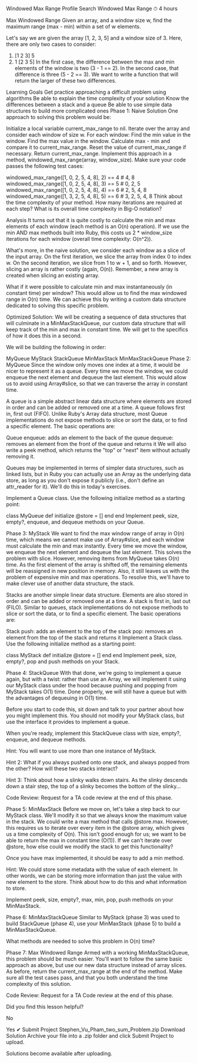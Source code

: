 
Windowed Max Range
Profile
Search
Windowed Max Range
⏱ 4 hours

Max Windowed Range
Given an array, and a window size w, find the maximum range (max - min) within a set of w elements.

Let's say we are given the array [1, 2, 3, 5] and a window size of 3. Here, there are only two cases to consider:

1. [1 2 3] 5
2. 1 [2 3 5]
In the first case, the difference between the max and min elements of the window is two (3 - 1 == 2). In the second case, that difference is three (5 - 2 == 3). We want to write a function that will return the larger of these two differences.

Learning Goals
Get practice approaching a difficult problem using algorithms
Be able to explain the time complexity of your solution
Know the differences between a stack and a queue
Be able to use simple data structures to build more complicated ones
Phase 1: Naive Solution
One approach to solving this problem would be:

Initialize a local variable current_max_range to nil.
Iterate over the array and consider each window of size w. For each window:
Find the min value in the window.
Find the max value in the window.
Calculate max - min and compare it to current_max_range. Reset the value of current_max_range if necessary.
Return current_max_range.
Implement this approach in a method, windowed_max_range(array, window_size). Make sure your code passes the following test cases:

windowed_max_range([1, 0, 2, 5, 4, 8], 2) == 4 # 4, 8
windowed_max_range([1, 0, 2, 5, 4, 8], 3) == 5 # 0, 2, 5
windowed_max_range([1, 0, 2, 5, 4, 8], 4) == 6 # 2, 5, 4, 8
windowed_max_range([1, 3, 2, 5, 4, 8], 5) == 6 # 3, 2, 5, 4, 8
Think about the time complexity of your method. How many iterations are required at each step? What is its overall time complexity in Big-O notation?

Analysis
It turns out that it is quite costly to calculate the min and max elements of each window (each method is an O(n) operation). If we use the min AND max methods built into Ruby, this costs us 2 * window_size iterations for each window (overall time complexity: O(n^2)).

What's more, in the naive solution, we consider each window as a slice of the input array. On the first iteration, we slice the array from index 0 to index w. On the second iteration, we slice from 1 to w + 1, and so forth. However, slicing an array is rather costly (again, O(n)). Remember, a new array is created when slicing an existing array.

What if it were possible to calculate min and max instantaneously (in constant time) per window? This would allow us to find the max windowed range in O(n) time. We can achieve this by writing a custom data structure dedicated to solving this specific problem.

Optimized Solution:
We will be creating a sequence of data structures that will culminate in a MinMaxStackQueue, our custom data structure that will keep track of the min and max in constant time. We will get to the specifics of how it does this in a second.

We will be building the following in order:

MyQueue
MyStack
StackQueue
MinMaxStack
MinMaxStackQueue
Phase 2: MyQueue
Since the window only moves one index at a time, it would be nicer to represent it as a queue. Every time we move the window, we could enqueue the next element and dequeue the last element. This would allow us to avoid using Array#slice, so that we can traverse the array in constant time.

A queue is a simple abstract linear data structure where elements are stored in order and can be added or removed one at a time. A queue follows first in, first out (FIFO). Unlike Ruby's Array data structure, most Queue implementations do not expose methods to slice or sort the data, or to find a specific element. The basic operations are:

Queue
enqueue: adds an element to the back of the queue
dequeue: removes an element from the front of the queue and returns it
We will also write a peek method, which returns the "top" or "next" item without actually removing it.

Queues may be implemented in terms of simpler data structures, such as linked lists, but in Ruby you can actually use an Array as the underlying data store, as long as you don't expose it publicly (i.e., don't define an attr_reader for it). We'll do this in today's exercises.

Implement a Queue class. Use the following initialize method as a starting point:

class MyQueue
  def initialize
    @store = []
  end
end
Implement peek, size, empty?, enqueue, and dequeue methods on your Queue.

Phase 3: MyStack
We want to find the max window range of array in O(n) time, which means we cannot make use of Array#slice, and each window must calculate the min and max instantly. Every time we move the window, we enqueue the next element and dequeue the last element. This solves the problem with slice. However, removing items from MyQueue takes O(n) time. As the first element of the array is shifted off, the remaining elements will be reassigned in new position in memory. Also, it still leaves us with the problem of expensive min and max operations. To resolve this, we'll have to make clever use of another data structure, the stack.

Stacks are another simple linear data structure. Elements are also stored in order and can be added or removed one at a time. A stack is first in, last out (FILO). Similar to queues, stack implementations do not expose methods to slice or sort the data, or to find a specific element. The basic operations are:

Stack
push: adds an element to the top of the stack
pop: removes an element from the top of the stack and returns it
Implement a Stack class. Use the following initialize method as a starting point:

class MyStack
  def initialize
    @store = []
  end
end
Implement peek, size, empty?, pop and push methods on your Stack.

Phase 4: StackQueue
With that done, we're going to implement a queue again, but with a twist: rather than use an Array, we will implement it using our MyStack class under the hood because pushing and popping from MyStack takes O(1) time. Done properly, we will still have a queue but with the advantages of dequeuing in O(1) time.

Before you start to code this, sit down and talk to your partner about how you might implement this. You should not modify your MyStack class, but use the interface it provides to implement a queue.

When you're ready, implement this StackQueue class with size, empty?, enqueue, and dequeue methods.

Hint: You will want to use more than one instance of MyStack.

Hint 2: What if you always pushed onto one stack, and always popped from the other? How will these two stacks interact?

Hint 3: Think about how a slinky walks down stairs. As the slinky descends down a stair step, the top of a slinky becomes the bottom of the slinky...

Code Review: Request for a TA code review at the end of this phase.

Phase 5: MinMaxStack
Before we move on, let's take a step back to our MyStack class. We'll modify it so that we always know the maximum value in the stack. We could write a max method that calls @store.max. However, this requires us to iterate over every item in the @store array, which gives us a time complexity of O(n). This isn't good enough for us; we want to be able to return the max in constant time (O(1)). If we can't iterate over @store, how else could we modify the stack to get this functionality?

Once you have max implemented, it should be easy to add a min method.

Hint: We could store some metadata with the value of each element. In other words, we can be storing more information than just the value with new element to the store. Think about how to do this and what information to store.

Implement peek, size, empty?, max, min, pop, push methods on your MinMaxStack.

Phase 6: MinMaxStackQueue
Similar to MyStack (phase 3) was used to build StackQueue (phase 4), use your MinMaxStack (phase 5) to build a MinMaxStackQueue.

What methods are needed to solve this problem in O(n) time?

Phase 7: Max Windowed Range
Armed with a working MinMaxStackQueue, this problem should be much easier. You'll want to follow the same basic approach as above, but use our new data structure instead of array slices. As before, return the current_max_range at the end of the method. Make sure all the test cases pass, and that you both understand the time complexity of this solution.

Code Review: Request for a TA Code review at the end of this phase.

Did you find this lesson helpful?

No

Yes
✔︎ Submit Project
Stephen_Vu_Pham_two_sum_Problem.zip
Download Solution
Archive your file into a .zip folder and click Submit Project to upload.

Solutions become available after uploading.